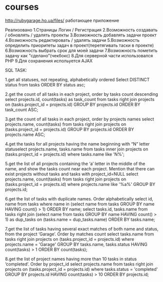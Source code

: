 # courses

http://rubygarage.ho.ua/files/   работающее приложение


Реализовано
1.Страницы Логин / Регистрация 
2.Возможность создавать / обновлять / удалять проекты
3.Возможность добавлять задачи проект
4.Возможность редактировать / удалять задачи
5.Возможность определить приоритеты задач в проект(перетягивать таски в проекте)
6.Возможность выбрать срок для моей задачи
7.Возможность пометить задачу как "сделано"(чекбокс)
8.Для серверной части использовался PHP
9.Для сохранения испольуется AJAX






SQL TASK:

1.get all statuses, not repeating, alphabetically ordered
Select DISTINCT status from tasks ORDER BY status asc;

2.get the count of all tasks in each project, order by tasks count descending
select projects.id, count(tasks) as task_count from tasks right join projects on (tasks.project_id = projects.id) GROUP BY projects.id ORDER BY task_count ASC;

3.get the count of all tasks in each project, order by projects names
select projects.name, count(tasks) from tasks right join projects on (tasks.project_id = projects.id) GROUP BY projects.id ORDER BY projects.name ASC;

4.get the tasks for all projects having the name beginning with “N” letter
statuselect projects.name, tasks.name from tasks inner join projects on (tasks.project_id = projects.id) where tasks.name like 'N%';

5.get the list of all projects containing the ‘a’ letter in the middle of the name, and show the tasks count near each project. Mention that there can exist projects without tasks and tasks with project_id=NULL
select projects.name, count(tasks) from tasks right join projects on (tasks.project_id = projects.id) where projects.name like '%a%' GROUP BY projects.id;

6.get the list of tasks with duplicate names. Order alphabetically
select id, name from tasks where name in (select name from tasks GROUP BY name HAVING count() > 1) ORDER BY name; select tasks.id, tasks.name from tasks right join (select name from tasks GROUP BY name HAVING count() > 1) as dup_tasks on (tasks.name = dup_tasks.name) ORDER BY tasks.name;

7.get the list of tasks having several exact matches of both name and status, from the project ‘Garage’. Order by matches count
select tasks.name from tasks right join projects on (tasks.project_id = projects.id) where projects.name = 'Garage' GROUP BY tasks.name, tasks.status HAVING count(tasks) > 1 ORDER BY count(tasks);

8.get the list of project names having more than 10 tasks in status ‘completed’. Order by project_id
select projects.name from tasks right join projects on (tasks.project_id = projects.id) where tasks.status = 'completed' GROUP BY projects.id HAVING count(tasks) > 10 ORDER BY projects.id;

